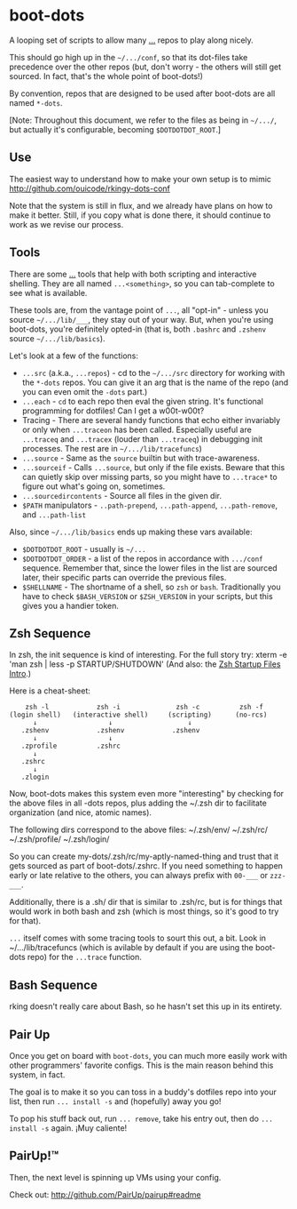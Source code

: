 boot-dots
=========

A looping set of scripts to allow many
[...](http://github.com/ingydotnet/....git) repos to play along nicely.

This should go high up in the `~/.../conf`, so that its dot-files take
precedence over the other repos (but, don't worry - the others will still get
sourced. In fact, that's the whole point of boot-dots!)

By convention, repos that are designed to be used after boot-dots are all
named `*-dots`.

\[Note: Throughout this document, we refer to the files as being in `~/.../`,
but actually it's configurable, becoming `$DOTDOTDOT_ROOT`.\]

Use
---

The easiest way to understand how to make your own setup is to mimic
http://github.com/ouicode/rkingy-dots-conf

Note that the system is still in flux, and we already have plans on how to
make it better. Still, if you copy what is done there, it should continue to
work as we revise our process.

Tools
-----

There are some [...](http://github.com/ingydotnet/....git) tools that help
with both scripting and interactive shelling. They are all named
`...<something>`, so you can tab-complete to see what is available.

These tools are, from the vantage point of `...`, all "opt-in" - unless you
source `~/.../lib/___`, they stay out of your way. But, when you're using
boot-dots, you're definitely opted-in (that is, both `.bashrc` and `.zshenv`
source `~/.../lib/basics`).

Let's look at a few of the functions:

* `...src` (a.k.a., `...repos`) - cd to the `~/.../src` directory for working
  with the `*-dots` repos. You can give it an arg that is the name of the
  repo (and you can even omit the `-dots` part.)
* `...each` - `cd` to each repo then eval the given string. It's functional
  programming for dotfiles! Can I get a w00t-w00t?
* Tracing - There are several handy functions that echo either invariably or
  only when `...traceon` has been called. Especially useful are `...traceq`
  and `...tracex` (louder than `...traceq`) in debugging init processes. The
  rest are in `~/.../lib/tracefuncs`)
* `...source` - Same as the `source` builtin but with trace-awareness.
* `...sourceif` - Calls `...source`, but only if the file exists. Beware that
  this can quietly skip over missing parts, so you might have to `...trace*`
  to figure out what's going on, sometimes.
* `...sourcedircontents` - Source all files in the given dir.
* `$PATH` manipulators - `..path-prepend`, `...path-append`, `...path-remove`,
  and `...path-list`

Also, since `~/.../lib/basics` ends up making these vars available:
* `$DOTDOTDOT_ROOT` - usually is `~/...`
* `$DOTDOTDOT_ORDER` - a list of the repos in accordance with `.../conf`
  sequence. Remember that, since the lower files in the list are sourced
  later, their specific parts can override the previous files.
* `$SHELLNAME` - The shortname of a shell, so `zsh` or `bash`. Traditionally
  you have to check `$BASH_VERSION` or `$ZSH_VERSION` in your scripts, but
  this gives you a handier token.

Zsh Sequence
------------

In zsh, the init sequence is kind of interesting. For the full story try:
    xterm -e 'man zsh | less -p STARTUP/SHUTDOWN'
(And also: the [Zsh Startup Files
Intro](http://zsh.sourceforge.net/Intro/intro_3.html).)

Here is a cheat-sheet:

        zsh -l            zsh -i              zsh -c          zsh -f
    (login shell)   (interactive shell)     (scripting)      (no-rcs)
          ↓                  ↓                   ↓
       .zshenv            .zshenv            .zshenv
          ↓                  ↓
       .zprofile          .zshrc
          ↓
       .zshrc
          ↓
       .zlogin

Now, boot-dots makes this system even more "interesting" by checking for the
above files in all -dots repos, plus adding the ~/.zsh dir to facilitate
organization (and nice, atomic names).

The following dirs correspond to the above files:
    ~/.zsh/env/
    ~/.zsh/rc/
    ~/.zsh/profile/
    ~/.zsh/login/

So you can create my-dots/.zsh/rc/my-aptly-named-thing and trust that it gets
sourced as part of boot-dots/.zshrc. If you need something to happen early or
late relative to the others, you can always prefix with `00-___` or `zzz-___`.

Additionally, there is a .sh/ dir that is similar to .zsh/rc, but is for
things that would work in both bash and zsh (which is most things, so it's
good to try for that).

`...` itself comes with some tracing tools to sourt this out, a bit. Look in
~/.../lib/tracefuncs (which is avilable by default if you are using the
boot-dots repo) for the `...trace` function.

Bash Sequence
-------------

rking doesn't really care about Bash, so he hasn't set this up in its
entirety.

Pair Up
-------

Once you get on board with `boot-dots`, you can much more easily work with
other programmers' favorite configs. This is the main reason behind this
system, in fact.

The goal is to make it so you can toss in a buddy's dotfiles repo into your
list, then run `... install -s` and (hopefully) away you go!

To pop his stuff back out, run `... remove`, take his entry out, then do `...
install -s` again. ¡Muy caliente!

PairUp!™
--------

Then, the next level is spinning up VMs using your config.

Check out: http://github.com/PairUp/pairup#readme

